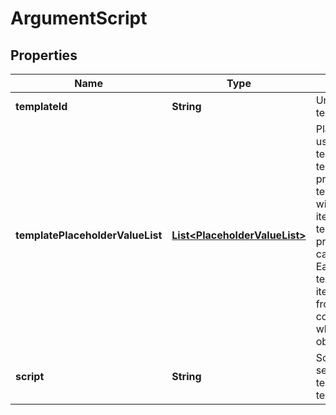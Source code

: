 # ArgumentScript

## Properties
Name | Type | Description | Notes
------------ | ------------- | ------------- | -------------
**templateId** | **String** | Unique identifier for the argument template script. | 
**templatePlaceholderValueList** | [**List&lt;PlaceholderValueList&gt;**](PlaceholderValueList.md) | Placeholder value list which are used to create script from script template.    Single template_placeholder_value_list produces script by the given template replacing placeholder with the given values.  Multiple items for template_placeholder_value_list produce a script of scripts which can produce an array of objects. Each template_placeholder_value_list item is used to produce script from template. Scripts are then combined in a multi-line script where each line produces result object. | 
**script** | **String** | Script result produced by the service based on given template_id and template_placeholder_parameters |  [optional]
